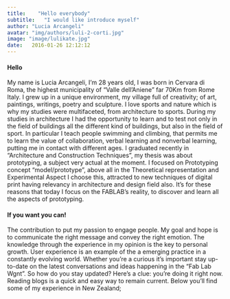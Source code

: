```yaml
---
title:    "Hello everybody"
subtitle:   "I would like introduce myself"
author: "Lucia Arcangeli"
avatar: "img/authors/luli-2-corti.jpg"
image: "image/lulikate.jpg"
date:   2016-01-26 12:12:12
---
```


#### Hello

My name is Lucia Arcangeli, I’m 28 years old, I was born in Cervara di Roma, the highest  municipality of  “Valle dell’Aniene” far 70Km from Rome Italy.
I grew up in a unique  environment, my village full of creativity; of art, paintings, writings, poetry and sculpture.
I  love sports  and nature which is why my studies were multifaceted, from architecture to sports.
During my studies in architecture I had the opportunity to learn and to test not only in the field of buildings all the different kind of buildings, but also in the field of sport. In particular I teach people swimming and climbing, that permits me to learn the value of collaboration, verbal learning and nonverbal learning,  putting me in contact with different ages.
I graduated recently in “Architecture and Construction Techniques”, my thesis was about prototyping, a subject very actual at the moment. 
I focused on Prototyping concept “model/prototype”, above all in the Theoretical representation and Experimental Aspect 
I choose this, attracted to new techniques of digital print having relevancy in architecture and design field also.
It’s  for these reasons that today I focus on the FABLAB’s  reality, to discover and learn all the aspects of prototyping.

#### If you want you can!

The contribution to put my passion to engage people.
My goal and hope is to communicate the right message and convey the right emotion.
The knowledge through the experience in my opinion  is the key to personal growth.
User experience is an example of the a emerging practice in a constantly evolving world. 
Whether you’re a curious it’s important stay up-to-date on the latest conversations and ideas happening in the “Fab Lab Wgnt”. 
So how do you stay updated? Here’s a clue: you’re doing it right now. Reading blogs is a quick and easy way to remain current. Below you’ll find some of my experience in New Zealand;